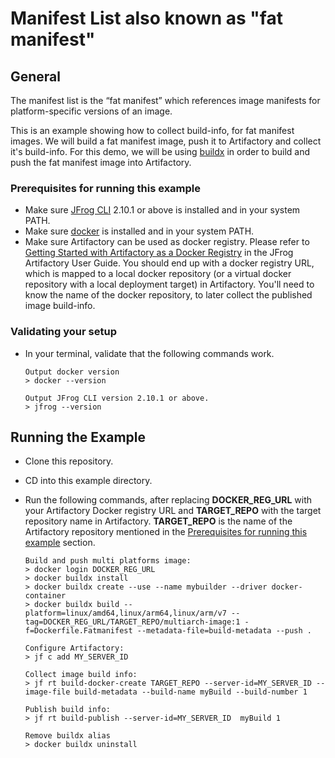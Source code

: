 # Manifest List also known as "fat manifest"

## General

The manifest list is the “fat manifest” which references image manifests for platform-specific versions of an image.

This is an example showing how to collect build-info, for fat manifest images.
We will build a fat manifest image, push it to Artifactory and collect it's build-info.
For this demo, we will be using [buildx](https://github.com/docker/buildx) in order to build and push the fat manifest image into Artifactory.

### Prerequisites for running this example

- Make sure [JFrog CLI](https://jfrog.com/getcli/) 2.10.1 or above is installed and in your system PATH.
- Make sure [docker](https://docs.docker.com/get-docker/) is installed and in your system PATH.
- Make sure Artifactory can be used as docker registry. Please refer to [Getting Started with Artifactory as a Docker Registry](https://www.jfrog.com/confluence/display/JFROG/Getting+Started+with+Artifactory+as+a+Docker+Registry) in the JFrog Artifactory User Guide. You should end up with a docker registry URL, which is mapped to a local docker repository (or a virtual docker repository with a local deployment target) in Artifactory. You'll need to know the name of the docker repository, to later collect the published image build-info.

### Validating your setup

- In your terminal, validate that the following commands work.

  ```console
  Output docker version
  > docker --version

  Output JFrog CLI version 2.10.1 or above.
  > jfrog --version
  ```

## Running the Example

- Clone this repository.
- CD into this example directory.
- Run the following commands, after replacing **DOCKER_REG_URL** with your Artifactory Docker registry URL and **TARGET_REPO** with the target repository name in Artifactory. **TARGET_REPO** is the name of the Artifactory repository mentioned in the [Prerequisites for running this example](#prerequisites-for-running-this-example) section.

  ```console
  Build and push multi platforms image:
  > docker login DOCKER_REG_URL
  > docker buildx install
  > docker buildx create --use --name mybuilder --driver docker-container
  > docker buildx build --platform=linux/amd64,linux/arm64,linux/arm/v7 --tag=DOCKER_REG_URL/TARGET_REPO/multiarch-image:1 -f=Dockerfile.Fatmanifest --metadata-file=build-metadata --push .

  Configure Artifactory:
  > jf c add MY_SERVER_ID

  Collect image build info:
  > jf rt build-docker-create TARGET_REPO --server-id=MY_SERVER_ID --image-file build-metadata --build-name myBuild --build-number 1

  Publish build info:
  > jf rt build-publish --server-id=MY_SERVER_ID  myBuild 1

  Remove buildx alias
  > docker buildx uninstall
  ```
